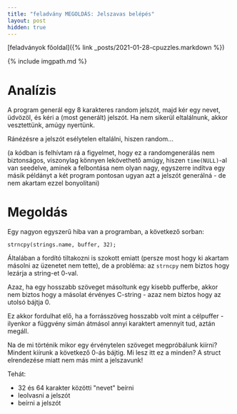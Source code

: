 ```yaml
---
title: "feladvány MEGOLDÁS: Jelszavas belépés"
layout: post
hidden: true
---
```


[feladványok főoldal]({% link _posts/2021-01-28-cpuzzles.markdown %})

{% include imgpath.md %}

# Analízis

A program generál egy 8 karakteres random jelszót, majd kér egy nevet, üdvözöl, és kéri a (most generált) jelszót. Ha nem sikerül eltalálnunk, akkor vesztettünk, amúgy nyertünk.

Ránézésre a jelszót esélytelen eltalálni, hiszen random...

(a kódban is felhívtam rá a figyelmet, hogy ez a randomgenerálás nem biztonságos, viszonylag könnyen lekövethető amúgy, hiszen `time(NULL)`-al van seedelve, aminek a felbontása nem olyan nagy, egyszerre indítva egy másik példányt a két program pontosan ugyan azt a jelszót generálná - de nem akartam ezzel bonyolítani)

# Megoldás

Egy nagyon egyszerű hiba van a programban, a következő sorban:

`strncpy(strings.name, buffer, 32);`

Általában a fordító tiltakozni is szokott emiatt (persze most hogy ki akartam másolni az üzenetet nem tette), de a probléma: az `strncpy` nem biztos hogy lezárja a string-et 0-val.

Azaz, ha egy hosszabb szöveget másoltunk egy kisebb pufferbe, akkor nem biztos hogy a másolat érvényes C-string - azaz nem biztos hogy az utolsó bájtja 0.

Ez akkor fordulhat elő, ha a forrásszöveg hosszabb volt mint a célpuffer - ilyenkor a függvény simán átmásol annyi karaktert amennyit tud, aztán megáll.

Na de mi történik mikor egy érvénytelen szöveget megpróbálunk kiírni? Mindent kiírunk a következő 0-ás bájtig. Mi lesz itt ez a minden? A struct elrendezése miatt nem más mint a jelszavunk!

Tehát:
- 32 és 64 karakter közötti "nevet" beírni
- leolvasni a jelszót
- beírni a jelszót